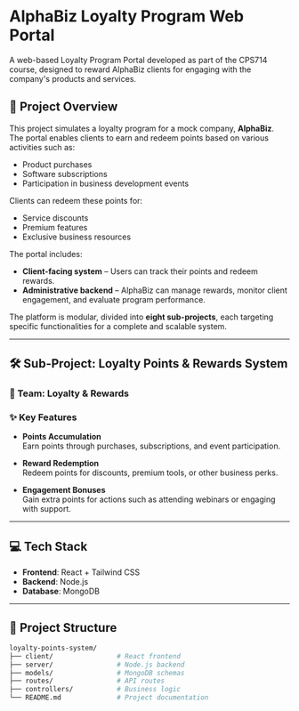 # AlphaBiz Loyalty Program Web Portal

A web-based Loyalty Program Portal developed as part of the CPS714 course, designed to reward AlphaBiz clients for engaging with the company's products and services.

## 🧾 Project Overview

This project simulates a loyalty program for a mock company, **AlphaBiz**. The portal enables clients to earn and redeem points based on various activities such as:

- Product purchases  
- Software subscriptions  
- Participation in business development events  

Clients can redeem these points for:

- Service discounts  
- Premium features  
- Exclusive business resources  

The portal includes:

- **Client-facing system** – Users can track their points and redeem rewards.  
- **Administrative backend** – AlphaBiz can manage rewards, monitor client engagement, and evaluate program performance.

The platform is modular, divided into **eight sub-projects**, each targeting specific functionalities for a complete and scalable system.

---

## 🛠️ Sub-Project: Loyalty Points & Rewards System

### 👥 Team: Loyalty & Rewards

### ✨ Key Features

- **Points Accumulation**  
  Earn points through purchases, subscriptions, and event participation.

- **Reward Redemption**  
  Redeem points for discounts, premium tools, or other business perks.

- **Engagement Bonuses**  
  Gain extra points for actions such as attending webinars or engaging with support.

---

## 💻 Tech Stack

- **Frontend**: React + Tailwind CSS  
- **Backend**: Node.js  
- **Database**: MongoDB

---

## 📁 Project Structure

```bash
loyalty-points-system/
├── client/                # React frontend
├── server/                # Node.js backend
├── models/                # MongoDB schemas
├── routes/                # API routes
├── controllers/           # Business logic
└── README.md              # Project documentation

